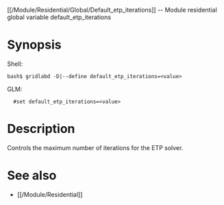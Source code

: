 [[/Module/Residential/Global/Default_etp_iterations]] -- Module residential global variable default_etp_iterations

# Synopsis

Shell:

~~~
bash$ gridlabd -D|--define default_etp_iterations=<value>
~~~

GLM:

~~~
  #set default_etp_iterations=<value>
~~~

# Description

Controls the maximum number of iterations for the ETP solver.

# See also

* [[/Module/Residential]]
